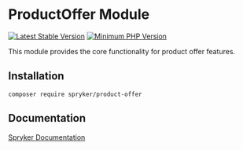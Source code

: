 # ProductOffer Module
[![Latest Stable Version](https://poser.pugx.org/spryker/product-offer/v/stable.svg)](https://packagist.org/packages/spryker/product-offer)
[![Minimum PHP Version](https://img.shields.io/badge/php-%3E%3D%207.3-8892BF.svg)](https://php.net/)

This module provides the core functionality for product offer features.

## Installation

```
composer require spryker/product-offer
```

## Documentation

[Spryker Documentation](https://academy.spryker.com/developing_with_spryker/module_guide/modules.html)
